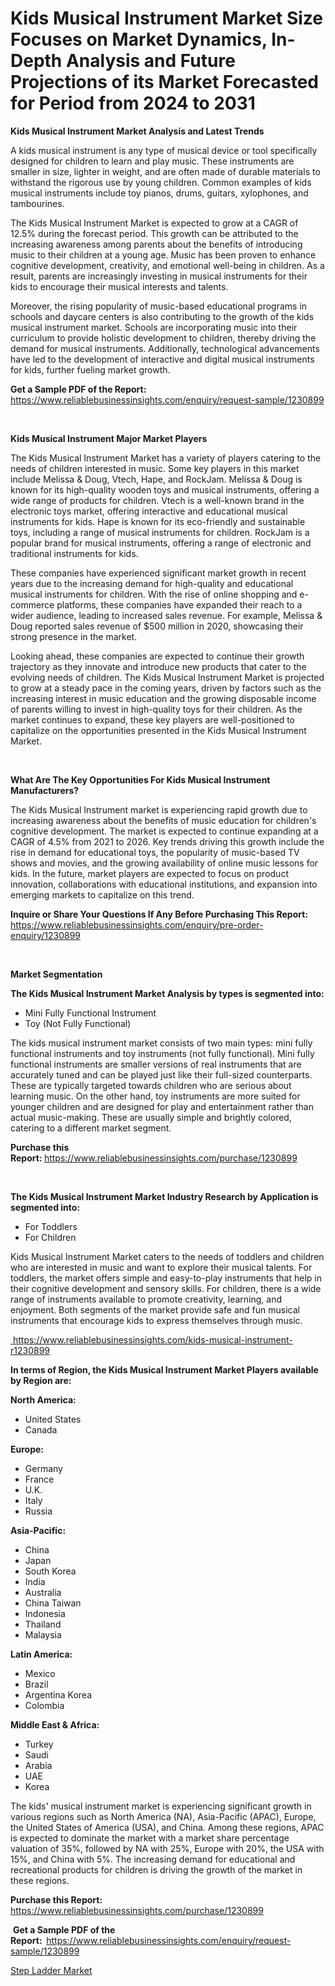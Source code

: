 <p><h1>Kids Musical Instrument Market Size Focuses on Market Dynamics, In-Depth Analysis and Future Projections of its Market Forecasted for Period from 2024 to 2031</h1></p><p><strong>Kids Musical Instrument Market Analysis and Latest Trends</strong></p>
<p><p>A kids musical instrument is any type of musical device or tool specifically designed for children to learn and play music. These instruments are smaller in size, lighter in weight, and are often made of durable materials to withstand the rigorous use by young children. Common examples of kids musical instruments include toy pianos, drums, guitars, xylophones, and tambourines.</p><p>The Kids Musical Instrument Market is expected to grow at a CAGR of 12.5% during the forecast period. This growth can be attributed to the increasing awareness among parents about the benefits of introducing music to their children at a young age. Music has been proven to enhance cognitive development, creativity, and emotional well-being in children. As a result, parents are increasingly investing in musical instruments for their kids to encourage their musical interests and talents.</p><p>Moreover, the rising popularity of music-based educational programs in schools and daycare centers is also contributing to the growth of the kids musical instrument market. Schools are incorporating music into their curriculum to provide holistic development to children, thereby driving the demand for musical instruments. Additionally, technological advancements have led to the development of interactive and digital musical instruments for kids, further fueling market growth.</p></p>
<p><strong>Get a Sample PDF of the Report:&nbsp;</strong> <a href="https://www.reliablebusinessinsights.com/enquiry/request-sample/1230899">https://www.reliablebusinessinsights.com/enquiry/request-sample/1230899</a></p>
<p>&nbsp;</p>
<p><strong>Kids Musical Instrument Major Market Players</strong></p>
<p><p>The Kids Musical Instrument Market has a variety of players catering to the needs of children interested in music. Some key players in this market include Melissa & Doug, Vtech, Hape, and RockJam. Melissa & Doug is known for its high-quality wooden toys and musical instruments, offering a wide range of products for children. Vtech is a well-known brand in the electronic toys market, offering interactive and educational musical instruments for kids. Hape is known for its eco-friendly and sustainable toys, including a range of musical instruments for children. RockJam is a popular brand for musical instruments, offering a range of electronic and traditional instruments for kids.</p><p>These companies have experienced significant market growth in recent years due to the increasing demand for high-quality and educational musical instruments for children. With the rise of online shopping and e-commerce platforms, these companies have expanded their reach to a wider audience, leading to increased sales revenue. For example, Melissa & Doug reported sales revenue of $500 million in 2020, showcasing their strong presence in the market.</p><p>Looking ahead, these companies are expected to continue their growth trajectory as they innovate and introduce new products that cater to the evolving needs of children. The Kids Musical Instrument Market is projected to grow at a steady pace in the coming years, driven by factors such as the increasing interest in music education and the growing disposable income of parents willing to invest in high-quality toys for their children. As the market continues to expand, these key players are well-positioned to capitalize on the opportunities presented in the Kids Musical Instrument Market.</p></p>
<p>&nbsp;</p>
<p><strong>What Are The Key Opportunities For Kids Musical Instrument Manufacturers?</strong></p>
<p><p>The Kids Musical Instrument market is experiencing rapid growth due to increasing awareness about the benefits of music education for children's cognitive development. The market is expected to continue expanding at a CAGR of 4.5% from 2021 to 2026. Key trends driving this growth include the rise in demand for educational toys, the popularity of music-based TV shows and movies, and the growing availability of online music lessons for kids. In the future, market players are expected to focus on product innovation, collaborations with educational institutions, and expansion into emerging markets to capitalize on this trend.</p></p>
<p><strong>Inquire or Share Your Questions If Any Before Purchasing This Report:</strong> <a href="https://www.reliablebusinessinsights.com/enquiry/pre-order-enquiry/1230899">https://www.reliablebusinessinsights.com/enquiry/pre-order-enquiry/1230899</a></p>
<p>&nbsp;</p>
<p><strong>Market Segmentation</strong></p>
<p><strong>The Kids Musical Instrument Market Analysis by types is segmented into:</strong></p>
<p><ul><li>Mini Fully Functional Instrument</li><li>Toy (Not Fully Functional)</li></ul></p>
<p><p>The kids musical instrument market consists of two main types: mini fully functional instruments and toy instruments (not fully functional). Mini fully functional instruments are smaller versions of real instruments that are accurately tuned and can be played just like their full-sized counterparts. These are typically targeted towards children who are serious about learning music. On the other hand, toy instruments are more suited for younger children and are designed for play and entertainment rather than actual music-making. These are usually simple and brightly colored, catering to a different market segment.</p></p>
<p><strong>Purchase this Report:&nbsp;</strong><a href="https://www.reliablebusinessinsights.com/purchase/1230899">https://www.reliablebusinessinsights.com/purchase/1230899</a></p>
<p>&nbsp;</p>
<p><strong>The Kids Musical Instrument Market Industry Research by Application is segmented into:</strong></p>
<p><ul><li>For Toddlers</li><li>For Children</li></ul></p>
<p><p>Kids Musical Instrument Market caters to the needs of toddlers and children who are interested in music and want to explore their musical talents. For toddlers, the market offers simple and easy-to-play instruments that help in their cognitive development and sensory skills. For children, there is a wide range of instruments available to promote creativity, learning, and enjoyment. Both segments of the market provide safe and fun musical instruments that encourage kids to express themselves through music.</p></p>
<p><a href="https://www.reliablebusinessinsights.com/kids-musical-instrument-r1230899">&nbsp;https://www.reliablebusinessinsights.com/kids-musical-instrument-r1230899</a></p>
<p><strong>In terms of Region, the Kids Musical Instrument Market Players available by Region are:</strong></p>
<p>
    <p> <strong> North America: </strong>
        <ul>
            <li>United States</li>
            <li>Canada</li>
        </ul>
        </p> 
    <p> <strong> Europe: </strong>
        <ul>
            <li>Germany</li>
            <li>France</li>
            <li>U.K.</li>
            <li>Italy</li>
            <li>Russia</li>
        </ul>
        </p> 
    <p> <strong> Asia-Pacific: </strong>
        <ul>
            <li>China</li>
            <li>Japan</li>
            <li>South Korea</li>
            <li>India</li>
            <li>Australia</li>
            <li>China Taiwan</li>
            <li>Indonesia</li>
            <li>Thailand</li>
            <li>Malaysia</li>
        </ul>
        </p> 
    <p> <strong> Latin America: </strong>
        <ul>
            <li>Mexico</li>
            <li>Brazil</li>
            <li>Argentina Korea</li>
            <li>Colombia</li>
        </ul>
        </p> 
    <p> <strong> Middle East & Africa: </strong>
        <ul>
            <li>Turkey</li>
            <li>Saudi</li>
            <li>Arabia</li>
            <li>UAE</li>
            <li>Korea</li>
        </ul>
    </p>
    </p>
<p><p>The kids' musical instrument market is experiencing significant growth in various regions such as North America (NA), Asia-Pacific (APAC), Europe, the United States of America (USA), and China. Among these regions, APAC is expected to dominate the market with a market share percentage valuation of 35%, followed by NA with 25%, Europe with 20%, the USA with 15%, and China with 5%. The increasing demand for educational and recreational products for children is driving the growth of the market in these regions.</p></p>
<p><strong>Purchase this Report: </strong><a href="https://www.reliablebusinessinsights.com/purchase/1230899">https://www.reliablebusinessinsights.com/purchase/1230899</a></p>
<p>&nbsp;<strong>Get a Sample PDF of the Report:&nbsp;&nbsp;</strong><a href="https://www.reliablebusinessinsights.com/enquiry/request-sample/1230899">https://www.reliablebusinessinsights.com/enquiry/request-sample/1230899</a></p>
<p><strong></strong></p>
<p><p><a href="https://github.com/BryceTownsendr/Market-Research-Report-List-6/blob/main/step-ladder-market.md">Step Ladder Market</a></p></p>